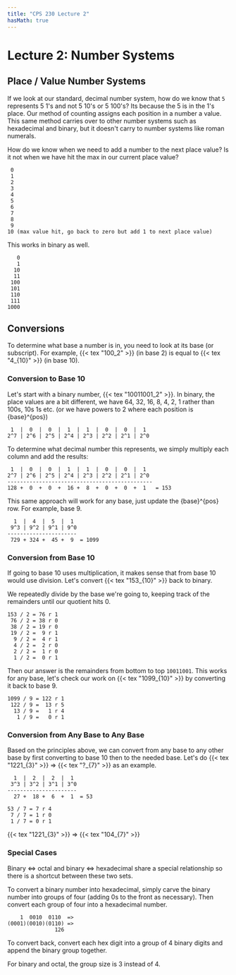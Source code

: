 ```yaml
---
title: "CPS 230 Lecture 2"
hasMath: true
---
```


# Lecture 2: Number Systems

## Place / Value Number Systems

If we look at our standard, decimal number system, how do we know that `5` represents 5 1's and not 5 10's or 5 100's?  Its because the 5 is in the 1's place.  Our method of counting assigns each position in a number a value.  This same method carries over to other number systems such as hexadecimal and binary, but it doesn't carry to number systems like roman numerals.

How do we know when we need to add a number to the next place value?  Is it not when we have hit the max in our current place value?

``` text
 0
 1
 2
 3
 4
 5
 6
 7
 8
 9
10 (max value hit, go back to zero but add 1 to next place value)
```

This works in binary as well.

``` text
   0
   1
  10
  11
 100
 101
 110
 111
1000
```

## Conversions

To determine what base a number is in, you need to look at its base (or subscript).  For example, {{< tex "100_2" >}} (in base 2) is equal to {{< tex "4_{10}" >}} (in base 10).

### Conversion to Base 10

Let's start with a binary number, {{< tex "10011001_2" >}}.  In binary, the place values are a bit different, we have 64, 32, 16, 8, 4, 2, 1 rather than 100s, 10s 1s etc. (or we have powers to 2 where each position is {base}^{pos})

``` text
 1  |  0  |  0  |  1  |  1  |  0  |  0  |  1
2^7 | 2^6 | 2^5 | 2^4 | 2^3 | 2^2 | 2^1 | 2^0 
```

To determine what decimal number this represents, we simply multiply each column and add the results:

``` text
 1  |  0  |  0  |  1  |  1  |  0  |  0  |  1
2^7 | 2^6 | 2^5 | 2^4 | 2^3 | 2^2 | 2^1 | 2^0 
----------------------------------------------
128 +  0  +  0  +  16 +  8  +  0  +  0  +  1   = 153
```

This same approach will work for any base, just update the {base}^{pos} row.  For example, base 9.

``` text
  1  |  4  |  5  |  1
 9^3 | 9^2 | 9^1 | 9^0 
----------------------
 729 + 324 +  45 +  9  = 1099
```

### Conversion from Base 10

If going to base 10 uses multiplication, it makes sense that from base 10 would use division.  Let's convert {{< tex "153_{10}" >}} back to binary.

We repeatedly divide by the base we're going to, keeping track of the remainders until our quotient hits 0.

``` text
153 / 2 = 76 r 1
 76 / 2 = 38 r 0
 38 / 2 = 19 r 0
 19 / 2 =  9 r 1
  9 / 2 =  4 r 1
  4 / 2 =  2 r 0
  2 / 2 =  1 r 0
  1 / 2 =  0 r 1
```

Then our answer is the remainders from bottom to top `10011001`.  This works for any base, let's check our work on {{< tex "1099_{10}" >}} by converting it back to base 9.

``` text
1099 / 9 = 122 r 1
 122 / 9 =  13 r 5
  13 / 9 =   1 r 4
   1 / 9 =   0 r 1
```

### Conversion from Any Base to Any Base

Based on the principles above, we can convert from any base to any other base by first converting to base 10 then to the needed base.  Let's do {{< tex "1221_{3}" >}} => {{< tex "?\_{7}" >}} as an example.

``` text
  1  |  2  |  2  |  1
 3^3 | 3^2 | 3^1 | 3^0 
----------------------
  27 +  18 +  6  +  1  = 53
```

``` text
53 / 7 = 7 r 4
 7 / 7 = 1 r 0
 1 / 7 = 0 r 1
```

{{< tex "1221_{3}" >}} => {{< tex "104_{7}" >}}

### Special Cases

Binary <=> octal and binary <=> hexadecimal share a special relationship so there is a shortcut between these two sets.

To convert a binary number into hexadecimal, simply carve the binary number into groups of four (adding 0s to the front as necessary).  Then convert each group of four into a hexadecimal number.

``` text
    1  0010  0110  => 
(0001)(0010)(0110) =>
               126
```

To convert back, convert each hex digit into a group of 4 binary digits and append the binary group together.

For binary and octal, the group size is 3 instead of 4.